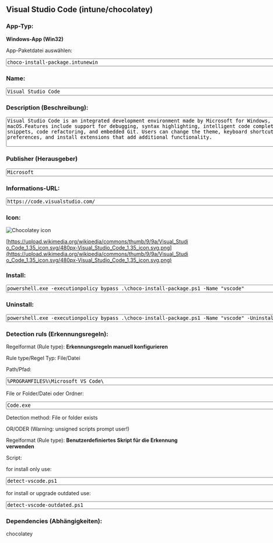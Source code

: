 ## Visual Studio Code (intune/chocolatey)

### App-Typ: 

__Windows-App (Win32)__

App-Paketdatei auswählen:

<textarea name="app"  rows="1" cols="100">
choco-install-package.intunewin</textarea>


### Name:

<textarea name="name"  rows="1" cols="100">
Visual Studio Code</textarea>

### Description (Beschreibung):

<textarea name="description"  rows="5" cols="100">
Visual Studio Code is an integrated development environment made by Microsoft for Windows, Linux and macOS.Features include support for debugging, syntax highlighting, intelligent code completion, snippets, code refactoring, and embedded Git. Users can change the theme, keyboard shortcuts, preferences, and install extensions that add additional functionality. 
</textarea>

### Publisher (Herausgeber)

<textarea name="publisher"  rows="1" cols="100">
Microsoft</textarea>


### Informations-URL:

<textarea name="info"  rows="1" cols="100">
https://code.visualstudio.com/</textarea>

### Icon: 

![Chocolatey icon](https://upload.wikimedia.org/wikipedia/commons/thumb/9/9a/Visual_Studio_Code_1.35_icon.svg/120px-Visual_Studio_Code_1.35_icon.svg.png)

[https://upload.wikimedia.org/wikipedia/commons/thumb/9/9a/Visual_Studio_Code_1.35_icon.svg/480px-Visual_Studio_Code_1.35_icon.svg.png](https://upload.wikimedia.org/wikipedia/commons/thumb/9/9a/Visual_Studio_Code_1.35_icon.svg/480px-Visual_Studio_Code_1.35_icon.svg.png)


### Install:
<textarea name="install"  rows="1" cols="100">
powershell.exe -executionpolicy bypass .\choco-install-package.ps1 -Name "vscode"</textarea>


### Uninstall:
<textarea name="uninstall"  rows="1" cols="100">
powershell.exe -executionpolicy bypass .\choco-install-package.ps1 -Name "vscode" -Uninstall</textarea>


### Detection ruls (Erkennungsregeln):

Regelformat (Rule type): __Erkennungsregeln manuell konfigurieren__

Rule type/Regel Typ: File/Datei

Path/Pfad:

<textarea name="filepath"  rows="1" cols="100">
%PROGRAMFILES%\Microsoft VS Code\</textarea>


File or Folder/Datei oder Ordner: 

<textarea name="filename"  rows="1" cols="100">
Code.exe</textarea>

Detection method: File or folder exists


OR/ODER (Warning: unsigned scripts prompt user!)

Regelformat (Rule type): __Benutzerdefiniertes Skript für die Erkennung verwenden__

Script:

for install only use:

<textarea name="detectionscript"  rows="1" cols="100">
detect-vscode.ps1</textarea>

for install or upgrade outdated use:

<textarea name="detectionscript2"  rows="1" cols="100">
detect-vscode-outdated.ps1</textarea>

### Dependencies (Abhängigkeiten):

chocolatey